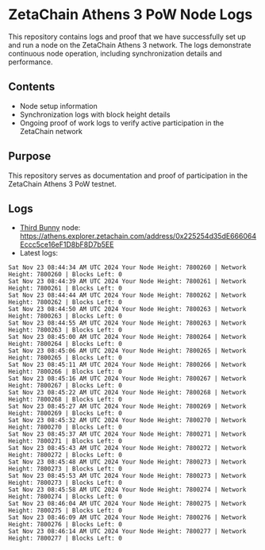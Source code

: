 # ZetaChain Athens 3 PoW Node Logs
This repository contains logs and proof that we have successfully set up and run a node on the ZetaChain Athens 3 network. The logs demonstrate continuous node operation, including synchronization details and performance.

## Contents
- Node setup information
- Synchronization logs with block height details
- Ongoing proof of work logs to verify active participation in the ZetaChain network

## Purpose
This repository serves as documentation and proof of participation in the ZetaChain Athens 3 PoW testnet.

## Logs

- [Third Bunny](https://thirdbunny.xyz/) node: https://athens.explorer.zetachain.com/address/0x225254d35dE666064Eccc5ce16eF1D8bF8D7b5EE
- Latest logs:
```
Sat Nov 23 08:44:34 AM UTC 2024 Your Node Height: 7800260 | Network Height: 7800260 | Blocks Left: 0
Sat Nov 23 08:44:39 AM UTC 2024 Your Node Height: 7800261 | Network Height: 7800261 | Blocks Left: 0
Sat Nov 23 08:44:44 AM UTC 2024 Your Node Height: 7800262 | Network Height: 7800262 | Blocks Left: 0
Sat Nov 23 08:44:50 AM UTC 2024 Your Node Height: 7800263 | Network Height: 7800263 | Blocks Left: 0
Sat Nov 23 08:44:55 AM UTC 2024 Your Node Height: 7800263 | Network Height: 7800263 | Blocks Left: 0
Sat Nov 23 08:45:00 AM UTC 2024 Your Node Height: 7800264 | Network Height: 7800264 | Blocks Left: 0
Sat Nov 23 08:45:06 AM UTC 2024 Your Node Height: 7800265 | Network Height: 7800265 | Blocks Left: 0
Sat Nov 23 08:45:11 AM UTC 2024 Your Node Height: 7800266 | Network Height: 7800266 | Blocks Left: 0
Sat Nov 23 08:45:16 AM UTC 2024 Your Node Height: 7800267 | Network Height: 7800267 | Blocks Left: 0
Sat Nov 23 08:45:22 AM UTC 2024 Your Node Height: 7800268 | Network Height: 7800268 | Blocks Left: 0
Sat Nov 23 08:45:27 AM UTC 2024 Your Node Height: 7800269 | Network Height: 7800269 | Blocks Left: 0
Sat Nov 23 08:45:32 AM UTC 2024 Your Node Height: 7800270 | Network Height: 7800270 | Blocks Left: 0
Sat Nov 23 08:45:37 AM UTC 2024 Your Node Height: 7800271 | Network Height: 7800271 | Blocks Left: 0
Sat Nov 23 08:45:43 AM UTC 2024 Your Node Height: 7800272 | Network Height: 7800272 | Blocks Left: 0
Sat Nov 23 08:45:48 AM UTC 2024 Your Node Height: 7800273 | Network Height: 7800273 | Blocks Left: 0
Sat Nov 23 08:45:53 AM UTC 2024 Your Node Height: 7800273 | Network Height: 7800273 | Blocks Left: 0
Sat Nov 23 08:45:58 AM UTC 2024 Your Node Height: 7800274 | Network Height: 7800274 | Blocks Left: 0
Sat Nov 23 08:46:04 AM UTC 2024 Your Node Height: 7800275 | Network Height: 7800275 | Blocks Left: 0
Sat Nov 23 08:46:09 AM UTC 2024 Your Node Height: 7800276 | Network Height: 7800276 | Blocks Left: 0
Sat Nov 23 08:46:14 AM UTC 2024 Your Node Height: 7800277 | Network Height: 7800277 | Blocks Left: 0
```

